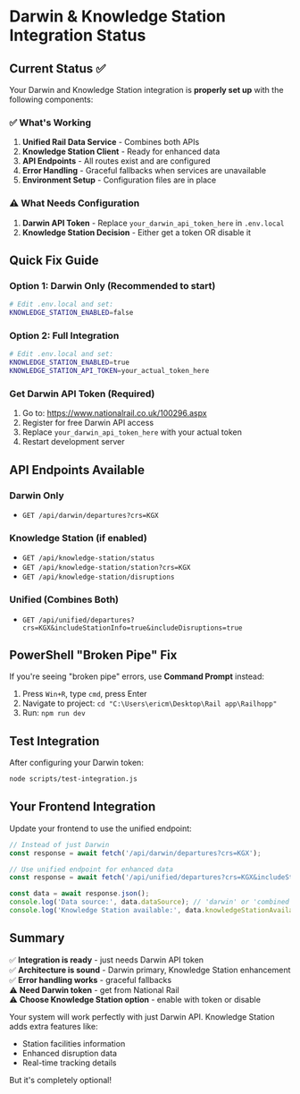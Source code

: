 # Darwin & Knowledge Station Integration Status

## Current Status ✅

Your Darwin and Knowledge Station integration is **properly set up** with the following components:

### ✅ What's Working
1. **Unified Rail Data Service** - Combines both APIs
2. **Knowledge Station Client** - Ready for enhanced data
3. **API Endpoints** - All routes exist and are configured
4. **Error Handling** - Graceful fallbacks when services are unavailable
5. **Environment Setup** - Configuration files are in place

### ⚠️ What Needs Configuration

1. **Darwin API Token** - Replace `your_darwin_api_token_here` in `.env.local`
2. **Knowledge Station Decision** - Either get a token OR disable it

## Quick Fix Guide

### Option 1: Darwin Only (Recommended to start)
```bash
# Edit .env.local and set:
KNOWLEDGE_STATION_ENABLED=false
```

### Option 2: Full Integration
```bash
# Edit .env.local and set:
KNOWLEDGE_STATION_ENABLED=true
KNOWLEDGE_STATION_API_TOKEN=your_actual_token_here
```

### Get Darwin API Token (Required)
1. Go to: https://www.nationalrail.co.uk/100296.aspx
2. Register for free Darwin API access
3. Replace `your_darwin_api_token_here` with your actual token
4. Restart development server

## API Endpoints Available

### Darwin Only
- `GET /api/darwin/departures?crs=KGX`

### Knowledge Station (if enabled)
- `GET /api/knowledge-station/status`
- `GET /api/knowledge-station/station?crs=KGX`
- `GET /api/knowledge-station/disruptions`

### Unified (Combines Both)
- `GET /api/unified/departures?crs=KGX&includeStationInfo=true&includeDisruptions=true`

## PowerShell "Broken Pipe" Fix

If you're seeing "broken pipe" errors, use **Command Prompt** instead:
1. Press `Win+R`, type `cmd`, press Enter
2. Navigate to project: `cd "C:\Users\ericm\Desktop\Rail app\Railhopp"`
3. Run: `npm run dev`

## Test Integration

After configuring your Darwin token:
```bash
node scripts/test-integration.js
```

## Your Frontend Integration

Update your frontend to use the unified endpoint:

```javascript
// Instead of just Darwin
const response = await fetch('/api/darwin/departures?crs=KGX');

// Use unified endpoint for enhanced data
const response = await fetch('/api/unified/departures?crs=KGX&includeStationInfo=true&includeDisruptions=true');

const data = await response.json();
console.log('Data source:', data.dataSource); // 'darwin' or 'combined'
console.log('Knowledge Station available:', data.knowledgeStationAvailable);
```

## Summary

✅ **Integration is ready** - just needs Darwin API token  
✅ **Architecture is sound** - Darwin primary, Knowledge Station enhancement  
✅ **Error handling works** - graceful fallbacks  
⚠️ **Need Darwin token** - get from National Rail  
⚠️ **Choose Knowledge Station option** - enable with token or disable  

Your system will work perfectly with just Darwin API. Knowledge Station adds extra features like:
- Station facilities information
- Enhanced disruption data  
- Real-time tracking details

But it's completely optional!
